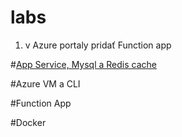 # labs


1. v Azure portaly pridať Function app

#[App Service, Mysql a Redis cache](https://github.com/sulakova/labs/blob/master/AppService_with_Redis.md)

#Azure VM a CLI

#Function App

#Docker



